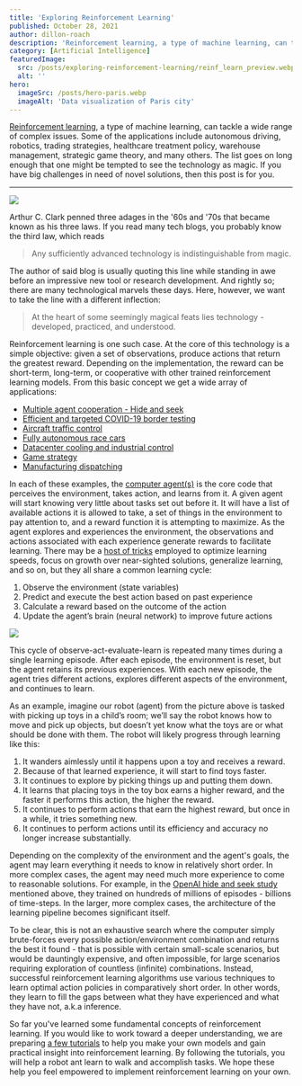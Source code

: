 ```yaml
---
title: 'Exploring Reinforcement Learning'
published: October 28, 2021
author: dillon-roach
description: 'Reinforcement learning, a type of machine learning, can tackle a wide range of complex issues. Some of the applications include autonomous driving, robotics, trading strategies, healthcare treatment policy, warehouse management, strategic game theory, and many others. The list goes on long enough that one might be tempted to see the technology as magic. If you have big challenges in need of novel solutions, then this post is for you.'
category: [Artificial Intelligence]
featuredImage:
  src: /posts/exploring-reinforcement-learning/reinf_learn_preview.webp
  alt: ''
hero:
  imageSrc: /posts/hero-paris.webp
  imageAlt: 'Data visualization of Paris city'
---
```


<base target="_blank" />

[Reinforcement learning][reinforcement learning], a type of machine learning, can tackle a wide range of complex issues. Some of the applications include autonomous driving, robotics, trading strategies, healthcare treatment policy, warehouse management, strategic game theory, and many others. The list goes on long enough that one might be tempted to see the technology as magic. If you have big challenges in need of novel solutions, then this post is for you.

---

![](/posts/exploring-reinforcement-learning/reinf_learning.png)

Arthur C. Clark penned three adages in the '60s and '70s that became known as his three laws. If you read many tech blogs, you probably know the third law, which reads

> Any sufficiently advanced technology is indistinguishable from magic.

The author of said blog is usually quoting this line while standing in awe before an impressive new tool or research development. And rightly so; there are many technological marvels these days. Here, however, we want to take the line with a different inflection:

> At the heart of some seemingly magical feats lies technology - developed, practiced, and understood.

Reinforcement learning is one such case. At the core of this technology is a simple objective: given a set of observations, produce actions that return the greatest reward. Depending on the implementation, the reward can be short-term, long-term, or cooperative with other trained reinforcement learning models. From this basic concept we get a wide array of applications:

- [Multiple agent cooperation - Hide and seek][emergent tool use]
- [Efficient and targeted COVID-19 border testing][covid19 border testing]
- [Aircraft traffic control][aircraft traffic control]
- [Fully autonomous race cars][deepracer]
- [Datacenter cooling and industrial control][data center rl]
- [Game strategy][alphago summit]
- [Manufacturing dispatching][manufacturing dispatching]

In each of these examples, the [computer agent(s)][intelligent agent] is the core code that perceives the environment, takes action, and learns from it. A given agent will start knowing very little about tasks set out before it. It will have a list of available actions it is allowed to take, a set of things in the environment to pay attention to, and a reward function it is attempting to maximize. As the agent explores and experiences the environment, the observations and actions associated with each experience generate rewards to facilitate learning. There may be a [host of tricks][rl intro2] employed to optimize learning speeds, focus on growth over near-sighted solutions, generalize learning, and so on, but they all share a common learning cycle:

1. Observe the environment (state variables)
2. Predict and execute the best action based on past experience
3. Calculate a reward based on the outcome of the action
4. Update the agent’s brain (neural network) to improve future actions

![](/posts/exploring-reinforcement-learning/reinf_learn_diagram_rescale.svg)

This cycle of observe-act-evaluate-learn is repeated many times during a single learning episode. After each episode, the environment is reset, but the agent retains its previous experiences. With each new episode, the agent tries different actions, explores different aspects of the environment, and continues to learn.

As an example, imagine our robot (agent) from the picture above is tasked with picking up toys in a child’s room; we’ll say the robot knows how to move and pick up objects, but doesn’t yet know what the toys are or what should be done with them. The robot will likely progress through learning like this:

1. It wanders aimlessly until it happens upon a toy and receives a reward.
2. Because of that learned experience, it will start to find toys faster.
3. It continues to explore by picking things up and putting them down.
4. It learns that placing toys in the toy box earns a higher reward, and the faster it performs this action, the higher the reward.
5. It continues to perform actions that earn the highest reward, but once in a while, it tries something new.
6. It continues to perform actions until its efficiency and accuracy no longer increase substantially.

Depending on the complexity of the environment and the agent's goals, the agent may learn everything it needs to know in relatively short order. In more complex cases, the agent may need much more experience to come to reasonable solutions. For example, in the [OpenAI hide and seek study][emergent tool use] mentioned above, they trained on hundreds of millions of episodes - billions of time-steps. In the larger, more complex cases, the architecture of the learning pipeline becomes significant itself.

To be clear, this is not an exhaustive search where the computer simply brute-forces every possible action/environment combination and returns the best it found - that is possible with certain small-scale scenarios, but would be dauntingly expensive, and often impossible, for large scenarios requiring exploration of countless (infinite) combinations. Instead, successful reinforcement learning algorithms use various techniques to learn optimal action policies in comparatively short order. In other words, they learn to fill the gaps between what they have experienced and what they have not, a.k.a inference.

So far you've learned some fundamental concepts of reinforcement learning. If you would like to work toward a deeper understanding, we are preparing [a few tutorials][practical rl course] to help you make your own models and gain practical insight into reinforcement learning. By following the tutorials, you will help a robot ant learn to walk and accomplish tasks. We hope these help you feel empowered to implement reinforcement learning on your own.

[reinforcement learning]: https://en.wikipedia.org/wiki/Reinforcement_learning
[emergent tool use]: https://openai.com/blog/emergent-tool-use/
[covid19 border testing]: https://www.nature.com/articles/s41586-021-04014-z
[aircraft traffic control]: https://web.stanford.edu/class/aa228/reports/2019/final103.pdf
[deepracer]: https://aws.amazon.com/deepracer/
[data center rl]: https://deepmind.com/blog/article/safety-first-ai-autonomous-data-centre-cooling-and-industrial-control
[alphago summit]: https://www.deepmind.com/research/highlighted-research/alphago/the-future-of-go-summit
[manufacturing dispatching]: https://arxiv.org/abs/1910.02035
[intelligent agent]: https://en.wikipedia.org/wiki/Intelligent_agent
[rl intro2]: https://spinningup.openai.com/en/latest/spinningup/rl_intro2.html
[practical rl course]: https://github.com/Quansight/Practical-RL
